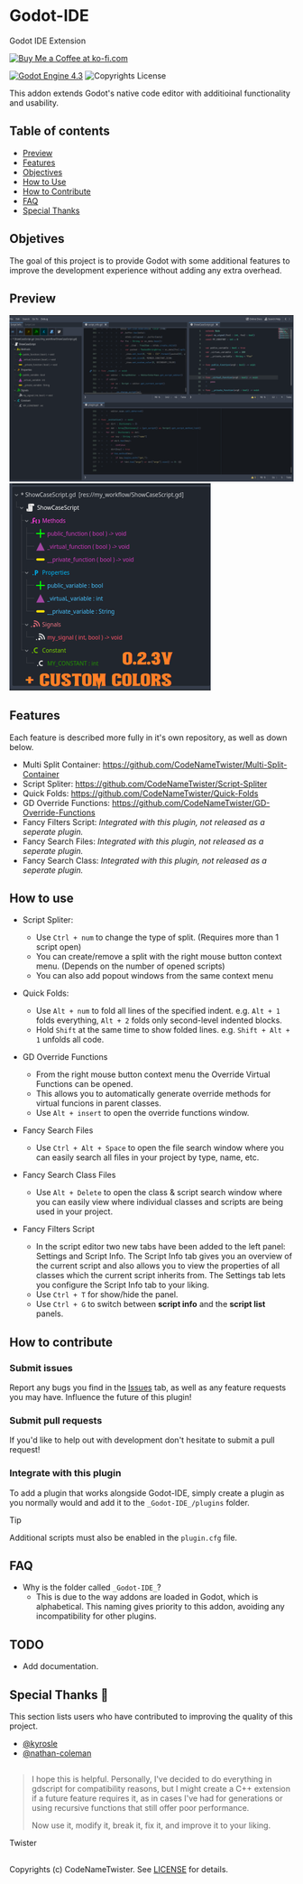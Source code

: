 # Godot-IDE
Godot IDE Extension

<a href='https://ko-fi.com/S6S11CPSR5' target='_blank'><img height='36' style='border:0px;height:36px;' src='https://storage.ko-fi.com/cdn/kofi4.png?v=6' border='0' alt='Buy Me a Coffee at ko-fi.com' /></a>

[![Godot Engine 4.3](https://img.shields.io/badge/Godot_Engine-4.x-blue)](https://godotengine.org/) ![Copyrights License](https://img.shields.io/badge/License-MIT-blue)

This addon extends Godot's native code editor with additioinal functionality and usability.

## Table of contents

- [Preview](#preview)
- [Features](#features)
- [Objectives](#objetives)
- [How to Use](#how-to-use)
- [How to Contribute](#how-to-contribute)
- [FAQ](#faq)
- [Special Thanks](#special-thanks-)

## Objetives
The goal of this project is to provide Godot with some additional features to improve the development experience without adding any extra overhead.

## Preview
![Preview0](images/preview0.png)
![Preview1](images/preview1.png)

## Features
Each feature is described more fully in it's own repository, as well as down below.

* Multi Split Container:
	https://github.com/CodeNameTwister/Multi-Split-Container
* Script Spliter:
	https://github.com/CodeNameTwister/Script-Spliter
* Quick Folds:
	https://github.com/CodeNameTwister/Quick-Folds
* GD Override Functions:
	https://github.com/CodeNameTwister/GD-Override-Functions
* Fancy Filters Script:
	*Integrated with this plugin, not released as a seperate plugin.*
* Fancy Search Files:
	*Integrated with this plugin, not released as a seperate plugin.*
* Fancy Search Class:
	*Integrated with this plugin, not released as a seperate plugin.*

## How to use

* Script Spliter:
	* Use `Ctrl + num` to change the type of split. (Requires more than 1 script open)
  	* You can create/remove a split with the right mouse button context menu. (Depends on the number of opened scripts)
  	* You can also add popout windows from the same context menu

* Quick Folds:
	* Use `Alt + num` to fold all lines of the specified indent. e.g. `Alt + 1` folds everything, `Alt + 2` folds only second-level indented blocks.
	* Hold `Shift` at the same time to show folded lines. e.g. `Shift + Alt + 1` unfolds all code.

* GD Override Functions
	* From the right mouse button context menu the Override Virtual Functions can be opened.
	* This allows you to automatically generate override methods for virtual funcions in parent classes.
	* Use `Alt + insert` to open the override functions window.

* Fancy Search Files
	* Use `Ctrl + Alt + Space` to open the file search window where you can easily search all files in your project by type, name, etc.

* Fancy Search Class Files
	* Use `Alt + Delete` to open the class & script search window where you can easily view where individual classes and scripts are being used in your project.

* Fancy Filters Script
	* In the script editor two new tabs have been added to the left panel: Settings and Script Info. The Script Info tab gives you an overview of the current script and also allows you to view the properties of all classes which the current script inherits from. The Settings tab lets you configure the Script Info tab to your liking.
 	* Use `Ctrl + T` for show/hide the panel.
  	* Use `Ctrl + G` to switch between **script info** and the **script list** panels.

## How to contribute

### Submit issues
Report any bugs you find in the [Issues](https://github.com/CodeNameTwister/Godot-IDE/issues) tab, as well as any feature requests you may have. Influence the future of this plugin!

### Submit pull requests
If you'd like to help out with development don't hesitate to submit a pull request!

### Integrate with this plugin
To add a plugin that works alongside Godot-IDE, simply create a plugin as you normally would and add it to the `_Godot-IDE_/plugins` folder.

>[!TIP]
> Additional scripts must also be enabled in the `plugin.cfg` file.

## FAQ
* Why is the folder called `_Godot-IDE_`?
	* This is due to the way addons are loaded in Godot, which is alphabetical. This naming gives priority to this addon, avoiding any incompatibility for other plugins.

## TODO 
* Add documentation.

## Special Thanks 📜
This section lists users who have contributed to improving the quality of this project.

- [@kyrosle](https://github.com/kyrosle)
- [@nathan-coleman](https://github.com/nathan-coleman)

##
> I hope this is helpful. Personally, I've decided to do everything in gdscript for compatibility reasons, but I might create a C++ extension if a future feature requires it, as in cases I've had for generations or using recursive functions that still offer poor performance.
>
> Now use it, modify it, break it, fix it, and improve it to your liking.

Twister

##
Copyrights (c) CodeNameTwister. See [LICENSE](LICENSE) for details.

[godot engine]: https://godotengine.org/
